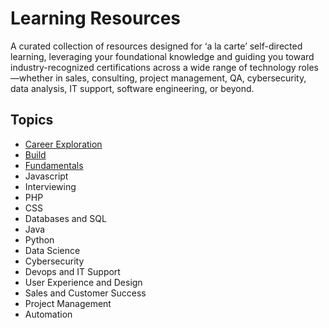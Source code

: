 # Learning Resources
A curated collection of resources designed for ‘a la carte’ self-directed learning, leveraging your foundational knowledge and guiding you toward industry-recognized certifications across a wide range of technology roles—whether in sales, consulting, project management, QA, cybersecurity, data analysis, IT support, software engineering, or beyond.

## Topics
- [Career Exploration](./CAREER_EXPLORATION.md)
- [Build](./BUILD.md)
- [Fundamentals](./FUNDAMENTALS.md)
- Javascript
- Interviewing
- PHP
- CSS
- Databases and SQL
- Java
- Python
- Data Science
- Cybersecurity
- Devops and IT Support
- User Experience and Design
- Sales and Customer Success
- Project Management
- Automation
